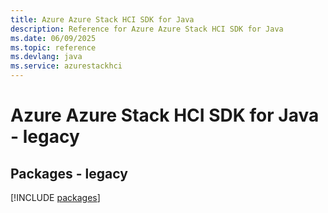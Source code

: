 ```yaml
---
title: Azure Azure Stack HCI SDK for Java
description: Reference for Azure Azure Stack HCI SDK for Java
ms.date: 06/09/2025
ms.topic: reference
ms.devlang: java
ms.service: azurestackhci
---
```

# Azure Azure Stack HCI SDK for Java - legacy
## Packages - legacy
[!INCLUDE [packages](azure-stack-hci-index.md)]